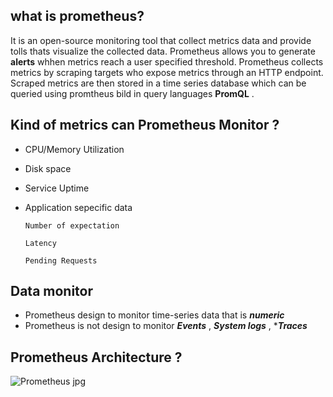 ## what is prometheus?
It is an open-source monitoring tool that collect metrics data and provide tolls thats visualize the collected data. Prometheus allows you to generate **alerts** whhen metrics reach a user specified threshold.
Prometheus collects metrics by scraping targets who expose metrics through an HTTP endpoint. Scraped metrics are then stored in a time series database which can be queried using promtheus bild in query languages **PromQL** .

## Kind of metrics can Prometheus Monitor ?
- CPU/Memory Utilization
- Disk space
- Service Uptime
- Application sepecific data
  
      Number of expectation
  
      Latency
  
      Pending Requests

## Data monitor
- Prometheus design to monitor time-series data that is ***numeric***
- Prometheus is not design to monitor ***Events*** , ***System logs*** , ****Traces***

## Prometheus Architecture ?
![Prometheus jpg](https://github.com/SushantOps/AWS_Devops_Zero_to_Hero/assets/109059766/01c66126-2a8a-43f1-aadb-ad90794cc449)
















